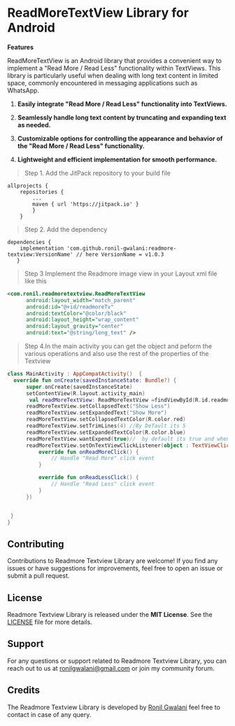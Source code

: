 


# ReadMoreTextView Library for Android

**Features**


ReadMoreTextView is an Android library that provides a convenient way to implement a "Read More / Read Less" functionality within TextViews. This library is particularly useful when dealing with long text content in limited space, commonly encountered in messaging applications such as WhatsApp.

1. **Easily integrate "Read More / Read Less" functionality into TextViews.**
 
2. **Seamlessly handle long text content by truncating and expanding text as needed.**

3. **Customizable options for controlling the appearance and behavior of the "Read More / Read Less" functionality.** 

4. **Lightweight and efficient implementation for smooth performance.** 


>Step 1. Add the JitPack repository to your build file

```gradel
allprojects {
	repositories {
		...
		maven { url 'https://jitpack.io' }
		}
	}
  ```
  >Step 2. Add the dependency

 ```gradel
dependencies {
     implementation 'com.github.ronil-gwalani:readmore-textview:VersionName' // here VersionName = v1.0.3
	}
  ```
  
   > Step 3 Implement the Readmore image view in your Layout xml file like this
  ```xml 
  <com.ronil.readmoretextview.ReadMoreTextView
        android:layout_width="match_parent"
        android:id="@+id/readmoreTv"
        android:textColor="@color/black"
        android:layout_height="wrap_content"
        android:layout_gravity="center"
        android:text="@string/long_text" />
  ```

> Step 4.In the main activity you can get the object and peform the various operations and also use the rest of the properties of the Textview
  ```kotlin
 class MainActivity : AppCompatActivity()  {
    override fun onCreate(savedInstanceState: Bundle?) {
        super.onCreate(savedInstanceState)
        setContentView(R.layout.activity_main)
         val readMoreTextView: ReadMoreTextView =findViewById(R.id.readmoreTv)
        readMoreTextView.setCollapsedText("Show Less")
        readMoreTextView.setExpandedText("Show More")
        readMoreTextView.setCollapsedTextColor(R.color.red)
        readMoreTextView.setTrimLines(4) //By Default its 5
        readMoreTextView.setExpandedTextColor(R.color.blue)
        readMoreTextView.wantExpend(true)//  by default its true and when you click it will expend the text but if you set it false you will have perform the action in the listener
        readMoreTextView.setOnTextViewClickListener(object : TextViewClickListener {
            override fun onReadMoreClick() {
                // Handle "Read More" click event
            }

            override fun onReadLessClick() {
                // Handle "Read Less" click event
            }
        })


   }
 }
```



## Contributing

Contributions to Readmore Textview Library are welcome! If you find any issues or have suggestions for improvements, feel free to open an issue or submit a pull request.

## License

 Readmore Textview Library is released under the **MIT License**. See the [LICENSE](https://en.wikipedia.org/wiki/MIT_License) file for more details.

## Support

For any questions or support related to Readmore Textview Library, you can reach out to us at ronilgwalani@gmail.com or join my community forum.

## Credits

The Readmore Textview Library is developed by [Ronil Gwalani](https://github.com/ronil-gwalani) feel free to contact in case of any query.
